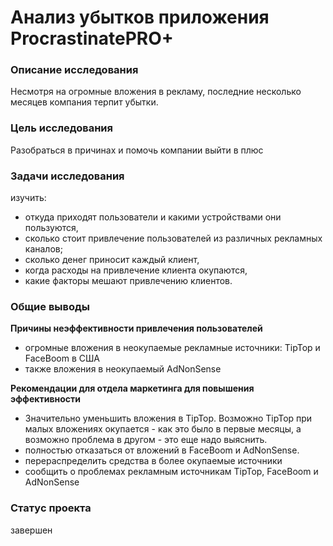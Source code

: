 # Анализ убытков приложения ProcrastinatePRO+


### Описание исследования

Несмотря на огромные вложения в рекламу, последние несколько месяцев компания терпит убытки.


### Цель исследования

Разобраться в причинах и помочь компании выйти в плюс


### Задачи исследования
изучить:

- откуда приходят пользователи и какими устройствами они пользуются,
- сколько стоит привлечение пользователей из различных рекламных каналов;
- сколько денег приносит каждый клиент,
- когда расходы на привлечение клиента окупаются,
- какие факторы мешают привлечению клиентов.


### Общие выводы

**Причины неэффективности привлечения пользователей**
* огромные вложения в неокупаемые рекламные источники: TipTop и FaceBoom в США
* также вложения в неокупаемый AdNonSense

**Рекомендации для отдела маркетинга для повышения эффективности**
* Значительно уменьшить вложения в TipTop. Возможно TipTop при малых вложениях окупается - как это было в первые месяцы, а возможно проблема в другом - это еще надо выяснить.
* полностью отказаться от вложений в FaceBoom и AdNonSense.
* перераспределить средства в более окупаемые источники
* сообщить о проблемах рекламным источникам TipTop, FaceBoom и AdNonSense


### Статус проекта

завершен
